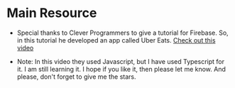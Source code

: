 # Main Resource

- Special thanks to Clever Programmers to give a tutorial for Firebase. So, in this tutorial he developed an app called Uber Eats. [Check out this video](https://www.youtube.com/watch?v=jmvbhuJXFow&t=1057s)

- Note: In this video they used Javascript, but I have used Typescript for it. I am still learning it. I hope if you like it, then please let me know. And please, don't forget to give me the stars.
